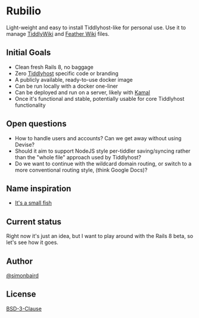 
# Rubilio

Light-weight and easy to install Tiddlyhost-like for personal use.
Use it to manage [TiddlyWiki](https://tiddlywiki.com)
and [Feather Wiki](https://feather.wiki/) files.

## Initial Goals

* Clean fresh Rails 8, no baggage
* Zero [Tiddlyhost](https://tiddlyhost.com/) specific code or branding
* A publicly available, ready-to-use docker image
* Can be run locally with a docker one-liner
* Can be deployed and run on a server, likely with [Kamal](https://kamal-deploy.org/)
* Once it's functional and stable, potentially usable for
  core Tiddlyhost functionality

## Open questions

* How to handle users and accounts? Can we get away without using Devise?
* Should it aim to support NodeJS style per-tiddler saving/syncing rather
  than the "whole file" approach used by Tiddlyhost?
* Do we want to continue with the wildcard domain routing, or switch to
  a more conventional routing style, (think Google Docs)?

## Name inspiration

* [It's a small fish](https://en.wikipedia.org/wiki/Sarmarutilus_rubilio)

## Current status

Right now it's just an idea, but I want to play around with
the Rails 8 beta, so let's see how it goes.

## Author

[@simonbaird](https://github.com/simonbaird)

## License

[BSD-3-Clause](LICENSE.md)
